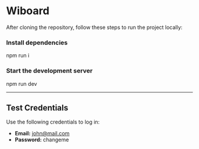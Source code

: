 # Wiboard

After cloning the repository, follow these steps to run the project locally:

### Install dependencies

npm run i

### Start the development server

npm run dev

---

## Test Credentials

Use the following credentials to log in:

- **Email:** john@mail.com  
- **Password:** changeme